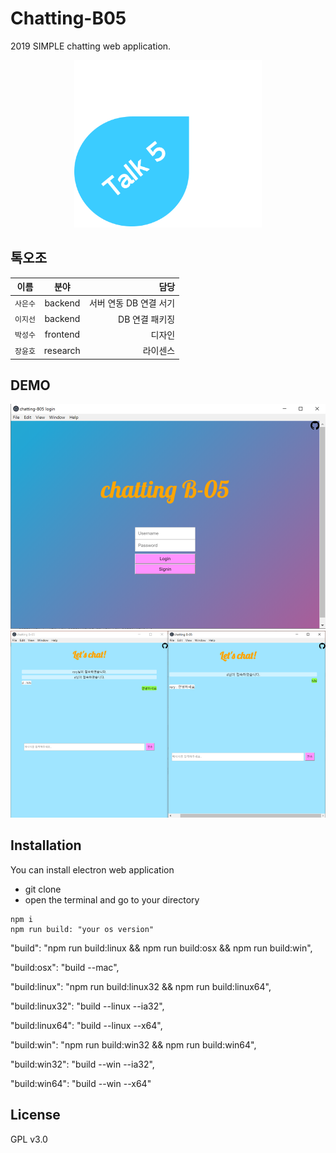 # Chatting-B05
2019 SIMPLE chatting web application. 
<center><img width="300" alt="logo" src="https://github.com/Rory0304/Chatting-B05/blob/master/%EA%B7%B8%EB%A6%BC1.png"></center>

## 톡오조
이름 | 분야 | 담당 
---|:---:|---:
`사은수` | backend | 서버 연동 DB 연결 서기
`이지선` | backend | DB 연결 패키징
`박성수` | frontend  | 디자인
`장윤호` | research | 라이센스 

## DEMO
<center><img width="600" alt="capt1" src="https://github.com/Rory0304/Chatting-B05/blob/master/%EA%B7%B8%EB%A6%BC3.png"></center>
<center><img width="600" alt="capt2" src="https://github.com/Rory0304/Chatting-B05/blob/master/%EA%B7%B8%EB%A6%BC2.png"></center>

## Installation
You can install electron web application
- git clone
- open the terminal and go to your directory
```
npm i
npm run build: "your os version"
```

  "build": "npm run build:linux && npm run build:osx && npm run build:win",
  
  "build:osx": "build --mac",
  
  "build:linux": "npm run build:linux32 && npm run build:linux64",
  
  "build:linux32": "build --linux --ia32",
  
  "build:linux64": "build --linux --x64",
  
  "build:win": "npm run build:win32 && npm run build:win64",
  
  "build:win32": "build --win --ia32",
  
  "build:win64": "build --win --x64"
    
## License
GPL v3.0
